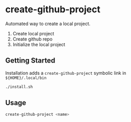 # create-github-project

Automated way to create a local project.

1. Create local project
2. Create github repo
3. Initialize the local project

## Getting Started
Installation adds a `create-github-project` symbolic link in `${HOME}/.local/bin`

```bash
./install.sh
```

## Usage

```bash
create-github-project <name>
```
